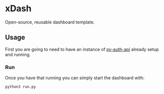 # xDash

Open-source, reusable dashboard template.

## Usage

First you are going to need to have an instance of [py-auth-api](https://github.com/onyxcode/py-auth-api) already setup and running.

### Run

Once you have that running you can simply start the dashboard with:

```bash
python3 run.py
```
